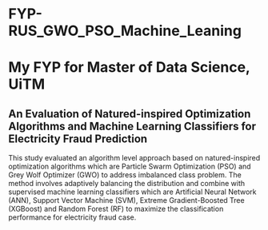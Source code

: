 # FYP-RUS_GWO_PSO_Machine_Leaning

# My FYP for Master of Data Science, UiTM

## An Evaluation of Natured-inspired Optimization Algorithms and Machine Learning Classifiers for Electricity Fraud Prediction

This study evaluated an algorithm level approach based on natured-inspired optimization algorithms which are Particle Swarm
Optimization (PSO) and Grey Wolf Optimizer (GWO) to address imbalanced class problem. The method involves adaptively balancing the distribution and combine with supervised machine learning classifiers which are Artificial Neural Network (ANN),
Support Vector Machine (SVM), Extreme Gradient-Boosted Tree (XGBoost) and Random Forest (RF) to maximize the classification performance for electricity fraud case.
